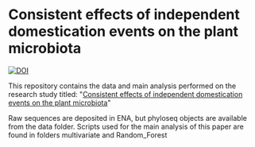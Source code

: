 # Consistent effects of independent domestication events on the plant microbiota
[![DOI](https://zenodo.org/badge/568740864.svg)](https://zenodo.org/badge/latestdoi/568740864)

This repository contains the data and main analysis performed on the research study titled: "[Consistent effects of independent domestication events on the plant microbiota](https://www.cell.com/current-biology/pdf/S0960-9822(23)01756-6.pdf)"

Raw sequences are deposited in ENA, but phyloseq objects are available from the data folder. Scripts used for the main analysis of this paper are found in folders multivariate and Random_Forest

